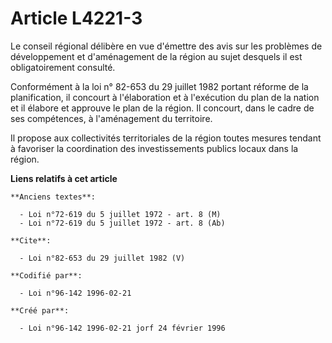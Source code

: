# Article L4221-3

Le conseil régional délibère en vue d'émettre des avis sur les problèmes de développement et d'aménagement de la région au
sujet desquels il est obligatoirement consulté. 

Conformément à la loi n° 82-653 du 29 juillet 1982 portant réforme de la planification, il concourt à l'élaboration et à
l'exécution du plan de la nation et il élabore et approuve le plan de la région. Il concourt, dans le cadre de ses
compétences, à l'aménagement du territoire. 

Il propose aux collectivités territoriales de la région toutes mesures tendant à favoriser la coordination des
investissements publics locaux dans la région.

**Liens relatifs à cet article**

	**Anciens textes**:

	  - Loi n°72-619 du 5 juillet 1972 - art. 8 (M)
	  - Loi n°72-619 du 5 juillet 1972 - art. 8 (Ab)

	**Cite**:

	  - Loi n°82-653 du 29 juillet 1982 (V)

	**Codifié par**:

	  - Loi n°96-142 1996-02-21

	**Créé par**:

	  - Loi n°96-142 1996-02-21 jorf 24 février 1996
